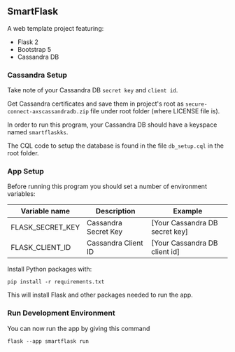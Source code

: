 ## SmartFlask

A web template project featuring:

- Flask 2
- Bootstrap 5
- Cassandra DB

### Cassandra Setup

Take note of your Cassandra DB `secret key` and `client id`. 

Get Cassandra certificates and save them in project's root as `secure-connect-axscassandradb.zip` file
under root folder (where LICENSE file is).

In order to run this program, your Cassandra DB should have a keyspace named `smartflaskks`.

The CQL code to setup the database is found in the file `db_setup.cql` in the root folder.


### App Setup

Before running this program you should set a number of environment variables:

| Variable name     | Description          | Example                        |
|-------------------|----------------------|--------------------------------|
| FLASK_SECRET_KEY  | Cassandra Secret Key | [Your Cassandra DB secret key] |
| FLASK_CLIENT_ID   | Cassandra Client ID  | [Your Cassandra DB client id]  |

Install Python packages with:

    pip install -r requirements.txt

This will install Flask and other packages needed to run the app.

### Run Development Environment

You can now run the app by giving this command

    flask --app smartflask run




